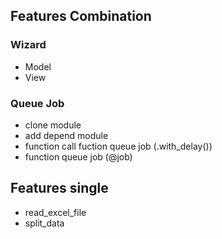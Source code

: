 ## Features Combination
### Wizard
- Model
- View

### Queue Job
- clone module
- add depend module
- function call fuction queue job (.with_delay())
- function queue job (@job)


## Features single
- read_excel_file
- split_data